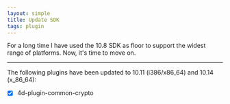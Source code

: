 ```yaml
---
layout: simple
title: Update SDK
tags: plugin  
---
```


For a long time I have used the 10.8 SDK as floor to support the widest range of platforms. Now, it's time to move on.

<!--more-->

---

The following plugins have been updated to 10.11 (i386/x86_64) and 10.14 (x_86_64):

- [x] 4d-plugin-common-crypto
